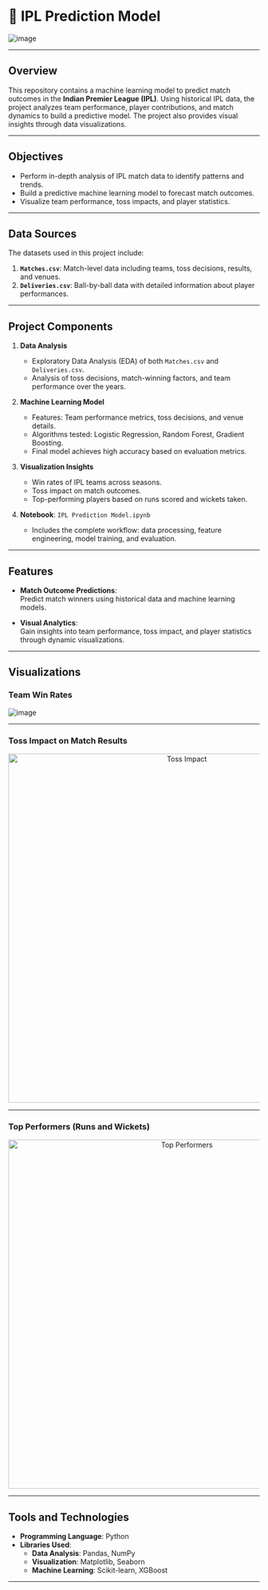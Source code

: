# 🏏 IPL Prediction Model
![image](https://github.com/user-attachments/assets/e5f0bd41-bf40-4362-a9ed-5bc6447bf325)

---

## Overview  
This repository contains a machine learning model to predict match outcomes in the **Indian Premier League (IPL)**. Using historical IPL data, the project analyzes team performance, player contributions, and match dynamics to build a predictive model. The project also provides visual insights through data visualizations.

---

## Objectives  
- Perform in-depth analysis of IPL match data to identify patterns and trends.  
- Build a predictive machine learning model to forecast match outcomes.  
- Visualize team performance, toss impacts, and player statistics.

---

## Data Sources  
The datasets used in this project include:  
1. **`Matches.csv`**: Match-level data including teams, toss decisions, results, and venues.  
2. **`Deliveries.csv`**: Ball-by-ball data with detailed information about player performances.  

---

## Project Components  

1. **Data Analysis**  
   - Exploratory Data Analysis (EDA) of both `Matches.csv` and `Deliveries.csv`.  
   - Analysis of toss decisions, match-winning factors, and team performance over the years.  

2. **Machine Learning Model**  
   - Features: Team performance metrics, toss decisions, and venue details.  
   - Algorithms tested: Logistic Regression, Random Forest, Gradient Boosting.  
   - Final model achieves high accuracy based on evaluation metrics.

3. **Visualization Insights**  
   - Win rates of IPL teams across seasons.  
   - Toss impact on match outcomes.  
   - Top-performing players based on runs scored and wickets taken.

4. **Notebook**: `IPL Prediction Model.ipynb`  
   - Includes the complete workflow: data processing, feature engineering, model training, and evaluation.  

---

## Features  

- **Match Outcome Predictions**:  
   Predict match winners using historical data and machine learning models.  

- **Visual Analytics**:  
   Gain insights into team performance, toss impact, and player statistics through dynamic visualizations.

---

## Visualizations  

### Team Win Rates  

![image](https://github.com/user-attachments/assets/9e0ddb50-bc87-4c14-9ff8-71fc88a9e60c)

---

### Toss Impact on Match Results  
<p align="center">
  <img src="./assets/toss-impact.png" alt="Toss Impact" width="700">
</p>

---

### Top Performers (Runs and Wickets)  
<p align="center">
  <img src="./assets/top-performers.png" alt="Top Performers" width="700">
</p>

---

## Tools and Technologies  

- **Programming Language**: Python  
- **Libraries Used**:  
  - **Data Analysis**: Pandas, NumPy  
  - **Visualization**: Matplotlib, Seaborn  
  - **Machine Learning**: Scikit-learn, XGBoost  

---

